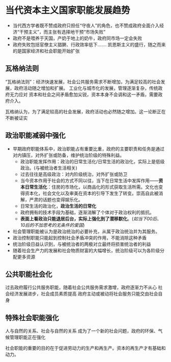 # 当代资本主义国家职能发展趋势
- 当代西方学者既不赞成政府只担任“守夜人”的角色，也不赞成政府全面介入经济“干预主义”，而主张有选择地干预“市场失败”
- 政府不是喂养于天国，产奶于地上的奶牛，政府同市场一定会失败
- 政府失败包括官僚主义猖獗、行政效率低下.......
凯恩斯主义的盛行，随之而来的是国家经济和社会职能开始扩张


## 瓦格纳法则
“瓦格纳法则”：经济快速发展，社会公共服务需求不断增加，为满足较高的社会发展，政府活动随之增加和扩展。
工业化与城市化的发展，管理逐渐复杂，传统政府无力应对
资本和社会之间矛盾愈加尖锐，资本本身不会调和这一矛盾，需要政府介入。

瓦格纳认为，为了满足较高的社会发展，政府活动也必然随之增加。这一论断正在不断被证实
## 政治职能减弱中强化
- 早期政府职能体系中，政治职能占有重要比重，政府的主要职责和任务是通过对内镇压，对外扩张或防备，维护统治阶级的特殊利益。
	- 政治职能发挥作用：政治的日常生活化/日常生活的政治化，实际上是低级政治。(与被统治者生活相关)
	- 过去往往是高级政治：对内阶级统治，对外扩张或防卫
	- 当今资本作用于社会的方式不同以往，当下在日常生活中发挥作用——**资本日常生活化**：住房的市场化，以商品化的形式获取生活所需。文化也变得资本化，社会文化以及审美在资本的引导下发生了转变。崇高自此被消解，严肃的话题也变得娱乐化。
	- 日常生活的政治化，**政治生活的日常化**
	- 政府拥有的技术手段为基础，逐渐消解了个体对于政治权利的抵抗。
	- **表面上看政治只能退居后台，实际上强化到了潜移默化**。(*如当下00后、10后的不加思考的无条件的爱国*)
- 社会管理职能被认为是政治统治的必要补充，从属于政治统治并为其服务。
- 政治控制职能只能起到控制社会矛盾冲突的作用，不能消除这种矛盾
- 统治阶级日益认识到，与被统治者的两极对立最终将损害统治者的利益
- 随着社会生产力的发展和社会物质财富的大幅增长，统治阶级可以为各阶级分配更多资源
## 公共职能社会化
过去政府履行公共服务职能，随着社会公共服务需求激增，政府逐渐力不从心
社会经济发展进步，社会成员素质提高
政府主动或被动将社会服务只能交由社会自身

## 特殊社会职能强化
人与自然的关系、社会与自然的关系
成为了一个新的社会问题，政府的环保、气候管理职能正在强化

社会职能的重要的目的在于促进劳动力的生产和再生产。资本的再生产才有基础和动力。